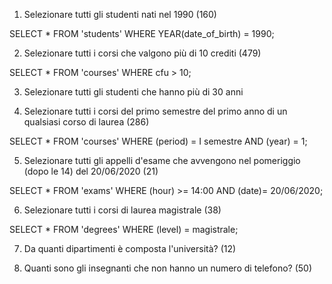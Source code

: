 1. Selezionare tutti gli studenti nati nel 1990 (160)

SELECT * FROM 'students' WHERE YEAR(date_of_birth) = 1990;

2. Selezionare tutti i corsi che valgono più di 10 crediti (479)

SELECT * FROM 'courses' WHERE cfu > 10;

3. Selezionare tutti gli studenti che hanno più di 30 anni
<!--calcolo età anagrafica , tutti gli studenti più grandi del 1993 hanno più di 30 anni-->
<!--SELECT * FROM 'students' WHERE YEAR(date_of_birth) < 1993;-->

4. Selezionare tutti i corsi del primo semestre del primo anno di un qualsiasi corso di laurea (286)

SELECT * FROM 'courses' WHERE (period) =  I semestre AND (year) = 1;

5. Selezionare tutti gli appelli d'esame che avvengono nel pomeriggio (dopo le 14) del 20/06/2020 (21)

SELECT * FROM 'exams' WHERE (hour) >= 14:00 AND (date)= 20/06/2020;

6. Selezionare tutti i corsi di laurea magistrale (38)

SELECT * FROM 'degrees' WHERE (level) = magistrale;

7. Da quanti dipartimenti è composta l'università? (12)



8. Quanti sono gli insegnanti che non hanno un numero di telefono? (50)

